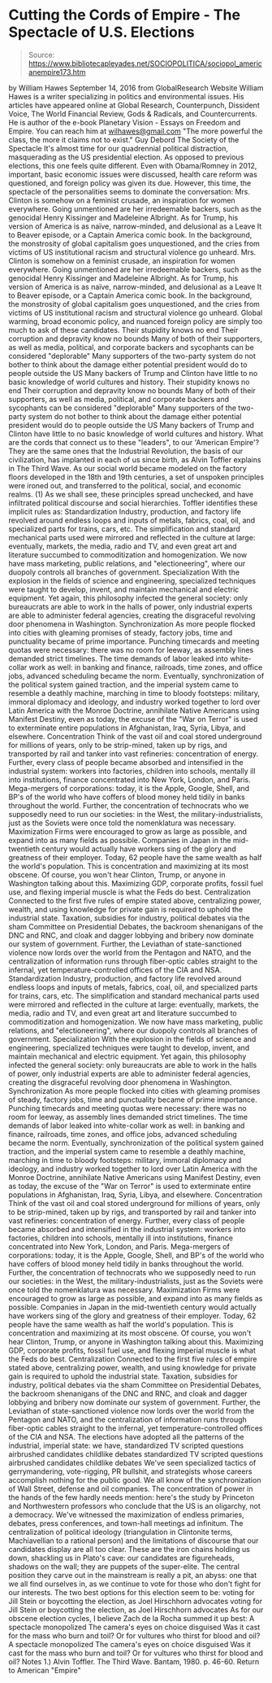 # Cutting the Cords of Empire - The Spectacle of U.S. Elections

> Source: https://www.bibliotecapleyades.net/SOCIOPOLITICA/sociopol_americanempire173.htm

by William Hawes September 14, 2016 from GlobalResearch Website
William Hawes is a writer specializing in politics and environmental issues.
His articles have appeared online at Global Research, Counterpunch, Dissident Voice, The World Financial Review, Gods & Radicals, and Countercurrents.
He is author of the e-book
Planetary Vision - Essays on Freedom and Empire.
You can reach him at wilhawes@gmail.com
"The more powerful the class,
the more it claims not to exist."
Guy Debord
The Society of the Spectacle
It's almost time for our quadrennial political distraction, masquerading as the US presidential election.
As opposed to previous elections, this one feels quite different. Even with Obama/Romney in 2012, important, basic economic issues were discussed, health care reform was questioned, and foreign policy was given its due. However, this time, the spectacle of the personalities seems to dominate the conversation:
Mrs. Clinton is somehow on a feminist crusade, an inspiration for women everywhere. Going unmentioned are her irredeemable backers, such as the genocidal Henry Kissinger and Madeleine Albright. As for Trump, his version of America is as naïve, narrow-minded, and delusional as a Leave It to Beaver episode, or a Captain America comic book. In the background, the monstrosity of global capitalism goes unquestioned, and the cries from victims of US institutional racism and structural violence go unheard.
Mrs. Clinton is somehow on a feminist crusade, an inspiration for women everywhere. Going unmentioned are her irredeemable backers, such as the genocidal Henry Kissinger and Madeleine Albright.
As for Trump, his version of America is as naïve, narrow-minded, and delusional as a Leave It to Beaver episode, or a Captain America comic book. In the background, the monstrosity of global capitalism goes unquestioned, and the cries from victims of US institutional racism and structural violence go unheard.
Global warming, broad economic policy, and nuanced foreign policy are simply too much to ask of these candidates.
Their stupidity knows no end Their corruption and depravity know no bounds Many of both of their supporters, as well as media, political, and corporate backers and sycophants can be considered "deplorable" Many supporters of the two-party system do not bother to think about the damage either potential president would do to people outside the US Many backers of Trump and Clinton have little to no basic knowledge of world cultures and history.
Their stupidity knows no end
Their corruption and depravity know no bounds
Many of both of their supporters, as well as media, political, and corporate backers and sycophants can be considered "deplorable"
Many supporters of the two-party system do not bother to think about the damage either potential president would do to people outside the US
Many backers of Trump and Clinton have little to no basic knowledge of world cultures and history.
What are the cords that connect us to these "leaders", to our 'American Empire'?
They are the same ones that the Industrial Revolution, the basis of our civilization, has implanted in each of us since birth, as Alvin Toffler explains in The Third Wave.
As our social world became modeled on the factory floors developed in the 18th and 19th centuries, a set of unspoken principles were ironed out, and transferred to the political, social, and economic realms. (1)
As we shall see, these principles spread unchecked, and have infiltrated political discourse and social hierarchies.
Toffler identifies these implicit rules as:
Standardization Industry, production, and factory life revolved around endless loops and inputs of metals, fabrics, coal, oil, and specialized parts for trains, cars, etc. The simplification and standard mechanical parts used were mirrored and reflected in the culture at large: eventually, markets, the media, radio and TV, and even great art and literature succumbed to commoditization and homogenization. We now have mass marketing, public relations, and "electioneering", where our duopoly controls all branches of government. Specialization With the explosion in the fields of science and engineering, specialized techniques were taught to develop, invent, and maintain mechanical and electric equipment. Yet again, this philosophy infected the general society: only bureaucrats are able to work in the halls of power, only industrial experts are able to administer federal agencies, creating the disgraceful revolving door phenomena in Washington. Synchronization As more people flocked into cities with gleaming promises of steady, factory jobs, time and punctuality became of prime importance. Punching timecards and meeting quotas were necessary: there was no room for leeway, as assembly lines demanded strict timelines. The time demands of labor leaked into white-collar work as well: in banking and finance, railroads, time zones, and office jobs, advanced scheduling became the norm. Eventually, synchronization of the political system gained traction, and the imperial system came to resemble a deathly machine, marching in time to bloody footsteps: military, immoral diplomacy and ideology, and industry worked together to lord over Latin America with the Monroe Doctrine, annihilate Native Americans using Manifest Destiny, even as today, the excuse of the "War on Terror" is used to exterminate entire populations in Afghanistan, Iraq, Syria, Libya, and elsewhere. Concentration Think of the vast oil and coal stored underground for millions of years, only to be strip-mined, taken up by rigs, and transported by rail and tanker into vast refineries: concentration of energy. Further, every class of people became absorbed and intensified in the industrial system: workers into factories, children into schools, mentally ill into institutions, finance concentrated into New York, London, and Paris. Mega-mergers of corporations: today, it is the Apple, Google, Shell, and BP's of the world who have coffers of blood money held tidily in banks throughout the world. Further, the concentration of technocrats who we supposedly need to run our societies: in the West, the military-industrialists, just as the Soviets were once told the nomenklatura was necessary. Maximization Firms were encouraged to grow as large as possible, and expand into as many fields as possible. Companies in Japan in the mid-twentieth century would actually have workers sing of the glory and greatness of their employer. Today, 62 people have the same wealth as half the world's population. This is concentration and maximizing at its most obscene. Of course, you won't hear Clinton, Trump, or anyone in Washington talking about this. Maximizing GDP, corporate profits, fossil fuel use, and flexing imperial muscle is what the Feds do best. Centralization Connected to the first five rules of empire stated above, centralizing power, wealth, and using knowledge for private gain is required to uphold the industrial state. Taxation, subsidies for industry, political debates via the sham Committee on Presidential Debates, the backroom shenanigans of the DNC and RNC, and cloak and dagger lobbying and bribery now dominate our system of government. Further, the Leviathan of state-sanctioned violence now lords over the world from the Pentagon and NATO, and the centralization of information runs through fiber-optic cables straight to the infernal, yet temperature-controlled offices of the CIA and NSA.
Standardization
Industry, production, and factory life revolved around endless loops and inputs of metals, fabrics, coal, oil, and specialized parts for trains, cars, etc.
The simplification and standard mechanical parts used were mirrored and reflected in the culture at large: eventually, markets, the media, radio and TV, and even great art and literature succumbed to commoditization and homogenization.
We now have mass marketing, public relations, and "electioneering", where our duopoly controls all branches of government.
Specialization
With the explosion in the fields of science and engineering, specialized techniques were taught to develop, invent, and maintain mechanical and electric equipment.
Yet again, this philosophy infected the general society: only bureaucrats are able to work in the halls of power, only industrial experts are able to administer federal agencies, creating the disgraceful revolving door phenomena in Washington.
Synchronization
As more people flocked into cities with gleaming promises of steady, factory jobs, time and punctuality became of prime importance. Punching timecards and meeting quotas were necessary: there was no room for leeway, as assembly lines demanded strict timelines.
The time demands of labor leaked into white-collar work as well: in banking and finance, railroads, time zones, and office jobs, advanced scheduling became the norm.
Eventually, synchronization of the political system gained traction, and the imperial system came to resemble a deathly machine, marching in time to bloody footsteps:
military, immoral diplomacy and ideology, and industry worked together to lord over Latin America with the Monroe Doctrine, annihilate Native Americans using Manifest Destiny, even as today, the excuse of the "War on Terror" is used to exterminate entire populations in Afghanistan, Iraq, Syria, Libya, and elsewhere.
Concentration
Think of the vast oil and coal stored underground for millions of years, only to be strip-mined, taken up by rigs, and transported by rail and tanker into vast refineries: concentration of energy.
Further, every class of people became absorbed and intensified in the industrial system: workers into factories, children into schools, mentally ill into institutions, finance concentrated into New York, London, and Paris.
Mega-mergers of corporations: today, it is the Apple, Google, Shell, and BP's of the world who have coffers of blood money held tidily in banks throughout the world.
Further, the concentration of technocrats who we supposedly need to run our societies: in the West, the military-industrialists, just as the Soviets were once told the nomenklatura was necessary.
Maximization
Firms were encouraged to grow as large as possible, and expand into as many fields as possible.
Companies in Japan in the mid-twentieth century would actually have workers sing of the glory and greatness of their employer. Today, 62 people have the same wealth as half the world's population.
This is concentration and maximizing at its most obscene. Of course, you won't hear Clinton, Trump, or anyone in Washington talking about this.
Maximizing GDP, corporate profits, fossil fuel use, and flexing imperial muscle is what the Feds do best.
Centralization
Connected to the first five rules of empire stated above, centralizing power, wealth, and using knowledge for private gain is required to uphold the industrial state.
Taxation, subsidies for industry, political debates via the sham Committee on Presidential Debates, the backroom shenanigans of the DNC and RNC, and cloak and dagger lobbying and bribery now dominate our system of government.
Further, the Leviathan of state-sanctioned violence now lords over the world from the Pentagon and NATO, and the centralization of information runs through fiber-optic cables straight to the infernal, yet temperature-controlled offices of the CIA and NSA.
The elections have adopted all the patterns of the industrial, imperial state: we have,
standardized TV scripted questions airbrushed candidates childlike debates
standardized TV
scripted questions
airbrushed candidates
childlike debates
We've seen specialized tactics of gerrymandering, vote-rigging, PR bullshit, and strategists whose careers accomplish nothing for the public good. We all know of the synchronization of Wall Street, defense and oil companies.
The concentration of power in the hands of the few hardly needs mention: here's the study by Princeton and Northwestern professors who conclude that the US is an oligarchy, not a democracy.
We've witnessed the maximization of endless primaries, debates, press conferences, and town-hall meetings ad infinitum. The centralization of political ideology (triangulation in Clintonite terms, Machiavellian to a rational person) and the limitations of discourse that our candidates display are all too clear. These are the iron chains holding us down, shackling us in Plato's cave:
our candidates are figureheads, shadows on the wall; they are puppets of the super-elite.
The central position they carve out in the mainstream is really a pit, an abyss: one that we all find ourselves in, as we continue to vote for those who don't fight for our interests. The two best options for this election seem to be:
voting for Jill Stein or boycotting the election, as Joel Hirschhorn advocates
voting for Jill Stein
or boycotting the election, as Joel Hirschhorn advocates
As for our obscene election cycles, I believe Zach de la Rocha summed it up best:
A spectacle monopolized The camera's eyes on choice disguised Was it cast for the mass who burn and toil? Or for vultures who thirst for blood and oil?
A spectacle monopolized
The camera's eyes on choice disguised
Was it cast for the mass who burn and toil?
Or for vultures who thirst for blood and oil?
Notes
1.) Alvin Toffler. The Third Wave. Bantam, 1980. p. 46-60.
Return to American "Empire"
